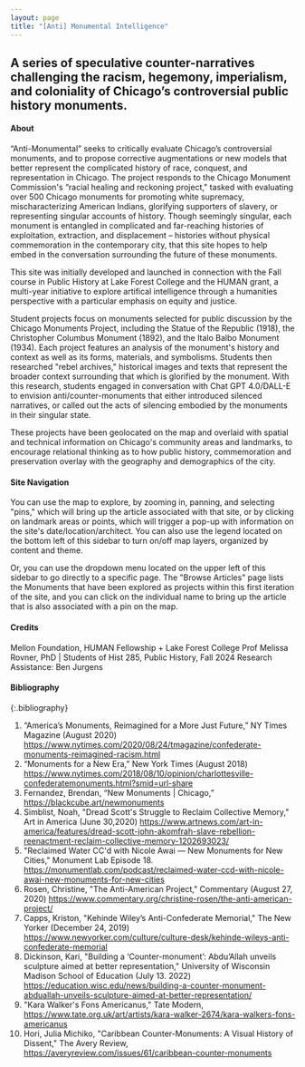 ```yaml
---
layout: page
title: "[Anti] Monumental Intelligence"
---
```

A series of speculative counter-narratives challenging the racism, hegemony, imperialism, and coloniality of Chicago’s controversial public history monuments.
---

#### About
>
“Anti-Monumental” seeks to critically evaluate Chicago’s controversial monuments, and to propose corrective augmentations or new models that better represent the complicated history of race, conquest, and representation in Chicago. The project responds to the Chicago Monument Commission's “racial healing and reckoning project," tasked with evaluating over 500 Chicago monuments for promoting white supremacy, mischaracterizing American Indians, glorifying supporters of slavery, or representing singular accounts of history. Though seemingly singular, each monument is entangled in complicated and far-reaching histories of exploitation, extraction, and displacement – histories without physical commemoration in the contemporary city, that this site hopes to help embed in the conversation surrounding the future of these monuments. 
>
This site was initially developed and launched in connection with the Fall course in Public History at Lake Forest College and the HUMAN grant, a multi-year initiative to explore artifical intelligence through a humanities perspective with a particular emphasis on equity and justice. 
>
Student projects focus on monuments selected for public discussion by the Chicago Monuments Project, including the Statue of the Republic (1918), the Christopher Columbus Monument (1892), and the Italo Balbo Monument (1934). Each project features an analysis of the monument's history and context as well as its forms, materials, and symbolisms. Students then researched "rebel archives," historical images and texts that represent the broader context surrounding that which is glorified by the monument. With this research, students engaged in conversation with Chat GPT 4.0/DALL-E to envision anti/counter-monuments that either introduced silenced narratives, or called out the acts of silencing embodied by the monuments in their singular state.
>
These projects have been geolocated on the map and overlaid with spatial and technical information on Chicago's community areas and landmarks, to encourage relational thinking as to how public history, commemoration and preservation overlay with the geography and demographics of the city. 

#### Site Navigation
>
You can use the map to explore, by zooming in, panning, and selecting "pins," which will bring up the article associated with that site, or by clicking on landmark areas or points, which will trigger a pop-up with information on the site's date/location/architect. You can also use the legend located on the bottom left of this sidebar to turn on/off map layers, organized by content and theme.
>
Or, you can use the dropdown menu located on the upper left of this sidebar to go directly to a specific page. The "Browse Articles" page lists the Monuments that have been explored as projects within this first iteration of the site, and you can click on the individual name to bring up the article that is also associated with a pin on the map. 

#### Credits
Mellon Foundation, HUMAN Fellowship + Lake Forest College
Prof Melissa Rovner, PhD | Students of Hist 285, Public History, Fall 2024 
Research Assistance: Ben Jurgens

#### Bibliography
{:.bibliography}
1. “America’s Monuments, Reimagined for a More Just Future,” NY Times Magazine (August 2020) https://www.nytimes.com/2020/08/24/tmagazine/confederate-monuments-reimagined-racism.html
2. “Monuments for a New Era,” New York Times (August 2018) https://www.nytimes.com/2018/08/10/opinion/charlottesville-confederatemonuments.html?smid=url-share
3. Fernandez, Brendan, “New Monuments | Chicago,” https://blackcube.art/newmonuments
4. Simblist, Noah, "Dread Scott's Struggle to Reclaim Collective Memory," Art in America (June 30,2020) https://www.artnews.com/art-in-america/features/dread-scott-john-akomfrah-slave-rebellion-reenactment-reclaim-collective-memory-1202693023/
5. "Reclaimed Water CC'd with Nicole Awai — New Monuments for New Cities," Monument Lab Episode 18. https://monumentlab.com/podcast/reclaimed-water-ccd-with-nicole-awai-new-monuments-for-new-cities
6. Rosen, Christine, "The Anti-American Project," Commentary (August 27, 2020) https://www.commentary.org/christine-rosen/the-anti-american-project/
7. Capps, Kriston, "Kehinde Wiley’s Anti-Confederate Memorial," The New Yorker (December 24, 2019) https://www.newyorker.com/culture/culture-desk/kehinde-wileys-anti-confederate-memorial
8. Dickinson, Kari, "Building a ‘Counter-monument’: Abdu’Allah unveils sculpture aimed at better representation," University of Wisconsin Madison School of Education (July 13. 2022) https://education.wisc.edu/news/building-a-counter-monument-abduallah-unveils-sculpture-aimed-at-better-representation/
9. "Kara Walker's Fons Americanus," Tate Modern, https://www.tate.org.uk/art/artists/kara-walker-2674/kara-walkers-fons-americanus
10. Hori, Julia Michiko, "Caribbean Counter-Monuments: A Visual History of Dissent," The Avery Review, https://averyreview.com/issues/61/caribbean-counter-monuments
